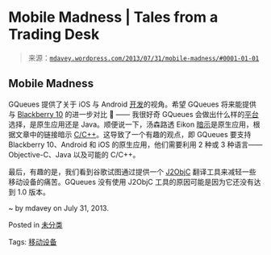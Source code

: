 <!--yml

category: 未分类

date: 2024-05-18 06:21:46

-->

# Mobile Madness | Tales from a Trading Desk

> 来源：[`mdavey.wordpress.com/2013/07/31/mobile-madness/#0001-01-01`](https://mdavey.wordpress.com/2013/07/31/mobile-madness/#0001-01-01)

## Mobile Madness

GQueues 提供了关于 iOS 与 Android [开发](http://blog.gqueues.com/2013/07/android-vs-ios-comparing-development.html)的视角。希望 GQueues 将来能提供与 [Blackberry 10](http://slashdot.org/topic/bi/blackberry-10-api-worth-your-development-time/) 的进一步对比 🙂 —— 我很好奇 GQueues 会做出什么样的[平台](http://developer.blackberry.com/devzone/develop/platform_choice/index.html)选择，是原生应用还是 Java。顺便说一下，汤森路透 Eikon [暗示](http://bizblog.blackberry.com/2013/07/thomson-reuters-eikon-blackberry-10-app/)是原生应用，根据文章中的链接暗示 [C/C++](http://developer.blackberry.com/native/)。这导致了一个有趣的观点，即 GQueues 要支持 Blackberry 10、Android 和 iOS 的原生应用，他们需要利用 2 种或 3 种语言——Objective-C、Java 以及可能的 C/C++。

最后，有趣的是，我们看到谷歌试图通过提供一个 [J2ObjC](https://code.google.com/p/j2objc/) 翻译工具来减轻一些移动设备的痛苦。GQueues 没有使用 J2ObjC 工具的原因可能是因为它还没有达到 1.0 版本。

~ by mdavey on July 31, 2013.

Posted in [未分类](https://mdavey.wordpress.com/category/uncategorized/)

Tags: [移动设备](https://mdavey.wordpress.com/tag/mobile/)
